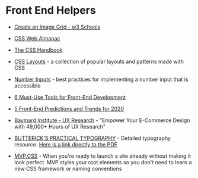 # Front End Helpers

* [Create an Image Grid - w3 Schools](https://www.w3schools.com/howto/howto_js_image_grid.asp)

* [CSS Web Almanac](https://almanac.httparchive.org/en/2019/css?utm_source=CSS-Weekly&utm_campaign=Issue-387&utm_medium=email#introduction)

* [The CSS Handbook](https://www.freecodecamp.org/news/the-css-handbook-a-handy-guide-to-css-for-developers-b56695917d11/)

* [CSS Layouts](https://csslayout.io/) - a collection of popular layouts and patterns made with CSS

* [Number Inputs](https://technology.blog.gov.uk/2020/02/24/why-the-gov-uk-design-system-team-changed-the-input-type-for-numbers/) - best practices for implementing a number input that is accessible

* [6 Must-Use Tools for Front-End Development](https://medium.com/better-programming/6-must-use-tools-for-front-end-development-643f50c9161)

* [5 Front-End Predictions and Trends for 2020](https://medium.com/better-programming/5-front-end-predictions-and-trends-for-2020-afc949e0eba2)

* [Baymard Institute - UX Research](https://baymard.com) - "Empower Your E-Commerce Design with 49,000+ Hours of UX Research"

* [BUTTERICK’S PRACTICAL TYPOGRAPHY](https://practicaltypography.com/) - Detailed typography resource. [Here is a link directly to the PDF](https://toc.cryptobook.us/book.pdf)

* [MVP.CSS](https://andybrewer.github.io/mvp/) - When you're ready to launch a site already without making it look perfect. MVP styles your root elements so you don't need to learn a new CSS framework or naming conventions
